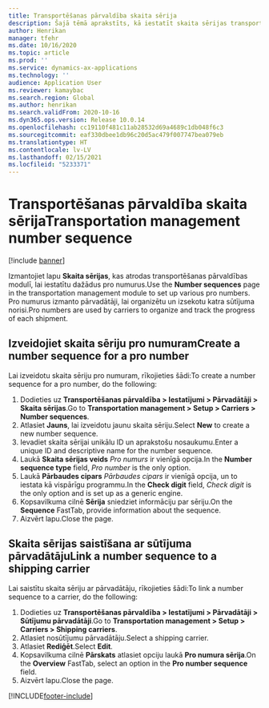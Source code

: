 ```yaml
---
title: Transportēšanas pārvaldība skaita sērija
description: Šajā tēmā aprakstīts, kā iestatīt skaita sērijas transportēšanas pārvaldībai.
author: Henrikan
manager: tfehr
ms.date: 10/16/2020
ms.topic: article
ms.prod: ''
ms.service: dynamics-ax-applications
ms.technology: ''
audience: Application User
ms.reviewer: kamaybac
ms.search.region: Global
ms.author: henrikan
ms.search.validFrom: 2020-10-16
ms.dyn365.ops.version: Release 10.0.14
ms.openlocfilehash: cc19110f481c11ab28532d69a4689c1db048f6c3
ms.sourcegitcommit: eaf330dbee1db96c20d5ac479f007747bea079eb
ms.translationtype: HT
ms.contentlocale: lv-LV
ms.lasthandoff: 02/15/2021
ms.locfileid: "5233371"
---
```

# <a name="transportation-management-number-sequence"></a><span data-ttu-id="3e157-103">Transportēšanas pārvaldība skaita sērija</span><span class="sxs-lookup"><span data-stu-id="3e157-103">Transportation management number sequence</span></span>

[!include [banner](../includes/banner.md)]

<span data-ttu-id="3e157-104">Izmantojiet lapu **Skaita sērijas**, kas atrodas transportēšanas pārvaldības modulī, lai iestatītu dažādus pro numurus.</span><span class="sxs-lookup"><span data-stu-id="3e157-104">Use the **Number sequences** page in the transportation management module to set up various pro numbers.</span></span> <span data-ttu-id="3e157-105">Pro numurus izmanto pārvadātāji, lai organizētu un izsekotu katra sūtījuma norisi.</span><span class="sxs-lookup"><span data-stu-id="3e157-105">Pro numbers are used by carriers to organize and track the progress of each shipment.</span></span>

## <a name="create-a-number-sequence-for-a-pro-number"></a><span data-ttu-id="3e157-106">Izveidojiet skaita sēriju pro numuram</span><span class="sxs-lookup"><span data-stu-id="3e157-106">Create a number sequence for a pro number</span></span>

<span data-ttu-id="3e157-107">Lai izveidotu skaita sēriju pro numuram, rīkojieties šādi:</span><span class="sxs-lookup"><span data-stu-id="3e157-107">To create a number sequence for a pro number, do the following:</span></span>

1. <span data-ttu-id="3e157-108">Dodieties uz **Transportēšanas pārvaldība \> Iestatījumi \> Pārvadātāji \> Skaita sērijas**.</span><span class="sxs-lookup"><span data-stu-id="3e157-108">Go to **Transportation management \> Setup \> Carriers \> Number sequences**.</span></span>
1. <span data-ttu-id="3e157-109">Atlasiet **Jauns**, lai izveidotu jaunu skaita sēriju.</span><span class="sxs-lookup"><span data-stu-id="3e157-109">Select **New** to create a new number sequence.</span></span>
1. <span data-ttu-id="3e157-110">Ievadiet skaita sērijai unikālu ID un aprakstošu nosaukumu.</span><span class="sxs-lookup"><span data-stu-id="3e157-110">Enter a unique ID and descriptive name for the number sequence.</span></span>
1. <span data-ttu-id="3e157-111">Laukā **Skaita sērijas veids** *Pro numurs* ir vienīgā opcija.</span><span class="sxs-lookup"><span data-stu-id="3e157-111">In the **Number sequence type** field, *Pro number* is the only option.</span></span>
1. <span data-ttu-id="3e157-112">Laukā **Pārbaudes cipars** *Pārbaudes cipars* ir vienīgā opcija, un to iestata kā vispārīgu programmu.</span><span class="sxs-lookup"><span data-stu-id="3e157-112">In the **Check digit** field, *Check digit* is the only option and is set up as a generic engine.</span></span>
1. <span data-ttu-id="3e157-113">Kopsavilkuma cilnē **Sērija** sniedziet informāciju par sēriju.</span><span class="sxs-lookup"><span data-stu-id="3e157-113">On the **Sequence** FastTab, provide information about the sequence.</span></span>
1. <span data-ttu-id="3e157-114">Aizvērt lapu.</span><span class="sxs-lookup"><span data-stu-id="3e157-114">Close the page.</span></span>

## <a name="link-a-number-sequence-to-a-shipping-carrier"></a><span data-ttu-id="3e157-115">Skaita sērijas saistīšana ar sūtījuma pārvadātāju</span><span class="sxs-lookup"><span data-stu-id="3e157-115">Link a number sequence to a shipping carrier</span></span>

<span data-ttu-id="3e157-116">Lai saistītu skaita sēriju ar pārvadātāju, rīkojieties šādi:</span><span class="sxs-lookup"><span data-stu-id="3e157-116">To link a number sequence to a carrier, do the following:</span></span>

1. <span data-ttu-id="3e157-117">Dodieties uz **Transportēšanas pārvaldība \> Iestatījumi \> Pārvadātāji \> Sūtījumu pārvadātāji**.</span><span class="sxs-lookup"><span data-stu-id="3e157-117">Go to **Transportation management \> Setup \> Carriers \> Shipping carriers**.</span></span>
1. <span data-ttu-id="3e157-118">Atlasiet nosūtījumu pārvadātāju.</span><span class="sxs-lookup"><span data-stu-id="3e157-118">Select a shipping carrier.</span></span>
1. <span data-ttu-id="3e157-119">Atlasiet **Rediģēt**.</span><span class="sxs-lookup"><span data-stu-id="3e157-119">Select **Edit**.</span></span>
1. <span data-ttu-id="3e157-120">Kopsavilkuma cilnē **Pārskats** atlasiet opciju laukā **Pro numura sērija**.</span><span class="sxs-lookup"><span data-stu-id="3e157-120">On the **Overview** FastTab, select an option in the **Pro number sequence** field.</span></span>
1. <span data-ttu-id="3e157-121">Aizvērt lapu.</span><span class="sxs-lookup"><span data-stu-id="3e157-121">Close the page.</span></span>


[!INCLUDE[footer-include](../../includes/footer-banner.md)]